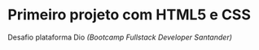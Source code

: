 # Primeiro projeto com HTML5 e CSS
Desafio plataforma Dio _(Bootcamp Fullstack Developer Santander)_
